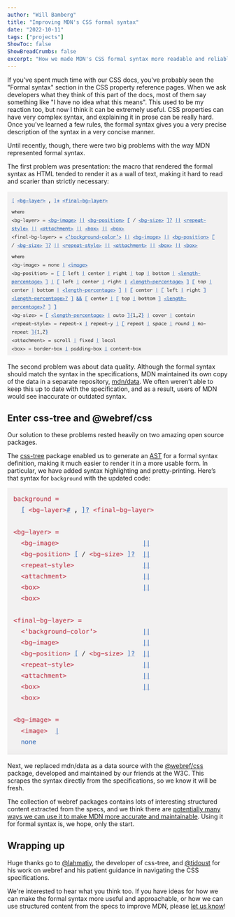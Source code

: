 ```yaml
---
author: "Will Bamberg"
title: "Improving MDN's CSS formal syntax"
date: "2022-10-11"
tags: ["projects"]
ShowToc: false
ShowBreadCrumbs: false
excerpt: "How we made MDN's CSS formal syntax more readable and reliable, with the help of some great open source software packages."
---
```


If you've spent much time with our CSS docs, you've probably seen the "Formal syntax" section in the CSS property reference pages. When we ask developers what they think of this part of the docs, most of them say something like "I have no idea what this means". This used to be my reaction too, but now I think it can be extremely useful. CSS properties can have very complex syntax, and explaining it in prose can be really hard. Once you've learned a few rules, the formal syntax gives you a very precise description of the syntax in a very concise manner.

Until recently, though, there were two big problems with the way MDN represented formal syntax.

The first problem was presentation: the macro that rendered the formal syntax as HTML tended to render it as a wall of text, making it hard to read and scarier than strictly necessary:

![Screenshot of old formal syntax rendering for the background property, showing it as a wall of text](images/formal-syntax-background-before.png)

The second problem was about data quality. Although the formal syntax should match the syntax in the specifications, MDN maintained its own copy of the data in a separate repository, [mdn/data](https://github.com/mdn/data). We often weren’t able to keep this up to date with the specification, and as a result, users of MDN would see inaccurate or outdated syntax.

## Enter css-tree and @webref/css

Our solution to these problems rested heavily on two amazing open source packages.

The [css-tree](https://www.npmjs.com/package/css-tree) package enabled us to generate an [AST](https://en.wikipedia.org/wiki/Abstract_syntax_tree) for a formal syntax definition, making it much easier to render it in a more usable form. In particular, we have added syntax highlighting and pretty-printing. Here’s that syntax for `background` with the updated code:

![Screenshot of new formal syntax rendering for the background property, showing it pretty-printed](images/formal-syntax-background-after.png)

Next, we replaced mdn/data as a data source with the [@webref/css](https://www.npmjs.com/package/@webref/css) package, developed and maintained by our friends at the W3C. This scrapes the syntax directly from the specifications, so we know it will be fresh.

The collection of webref packages contains lots of interesting structured content extracted from the specs, and we think there are [potentially many ways we can use it to make MDN more accurate and maintainable](https://github.com/mdn/yari/pull/7227#issuecomment-1264230886). Using it for formal syntax is, we hope, only the start.

## Wrapping up

Huge thanks go to [@lahmatiy](https://github.com/lahmatiy), the developer of css-tree, and [@tidoust](https://github.com/tidoust) for his work on webref and his patient guidance in navigating the CSS specifications.

We're interested to hear what you think too. If you have ideas for how we can make the formal syntax more useful and approachable, or how we can use structured content from the specs to improve MDN, please [let us know](https://github.com/openwebdocs/project/issues)!
